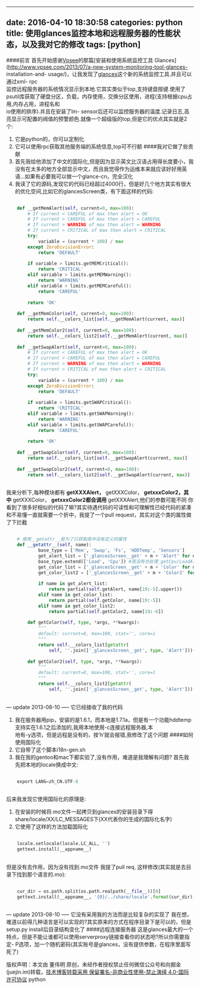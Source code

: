
---
date: 2016-04-10 18:30:58
categories: python
title: 使用glances监控本地和远程服务器的性能状态，以及我对它的修改
tags: [python]
---
####前言
首先开始感谢[Vpsee](http://www.vpsee.com)的那篇[安装和使用系统监控工具
Glances](http://www.vpsee.com/2013/07/a-new-system-monitoring-tool-glances-
installation-and-
usage/)，让我发现了[glances](https://github.com/nicolargo/glances)这个新的系统监控工具.并且可以通过xml-
rpc  
监控远程服务器的系统情况显示到本地.它其实类似于top,支持键盘按键.使用了psutil库获取了硬盘分区，负载，内存使用，交换分区使用，进程(支持根据cpu占用,内存占用，进程名和  
io使用的排序).并且在安装了lm-
sensor后还可以监控服务器的温度.记录日志,高亮显示可配置的阀值的预警颜色.就像一个超级版的top,但是它的优点其实就是2个:
  1. 它是python的，你可以定制化
  2. 它可以使用rpc获取其他服务端的系统信息,top可不行额
####我对它做了些贡献
  1. 首先我给他添加了中文的国际化,但是因为显示英文比汉语占用得长度要小，我没有在太多的地方全部显示中文，而且我觉得作为运维本来就应该好好用英语…如果有必要我可以做一个glance-cn，完全汉化
  2. 我读了它的源码,发现它的代码已经超过4000行，但是好几个地方其实有很大的优化空间,比如它的glancesScreen类，有下面这样的代码:

``` python    
    
    def __getMemAlert(self, current=0, max=100):                                 
        # If current < CAREFUL of max then alert = OK                            
        # If current > CAREFUL of max then alert = CAREFUL                       
        # If current > WARNING of max then alert = WARNING                       
        # If current > CRITICAL of max then alert = CRITICAL                     
        try:                                                                     
            variable = (current * 100) / max                                     
        except ZeroDivisionError:                                                
            return 'DEFAULT'                                                     
                                                                                 
        if variable > limits.getMEMCritical():                                   
            return 'CRITICAL'                                                    
        elif variable > limits.getMEMWarning():                                  
            return 'WARNING'                                                     
        elif variable > limits.getMEMCareful():                                  
            return 'CAREFUL'                                                     
                                                                                 
        return 'OK'                                                              
                                                                                 
    def __getMemColor(self, current=0, max=100):                                 
        return self.__colors_list[self.__getMemAlert(current, max)]              
                                                                                 
    def __getMemColor2(self, current=0, max=100):                                
        return self.__colors_list2[self.__getMemAlert(current, max)]             
                                                                                 
    def __getSwapAlert(self, current=0, max=100):                                
        # If current < CAREFUL of max then alert = OK                            
        # If current > CAREFUL of max then alert = CAREFUL                       
        # If current > WARNING of max then alert = WARNING                       
        # If current > CRITICAL of max then alert = CRITICAL                     
        try:                                                                     
            variable = (current * 100) / max                                     
        except ZeroDivisionError:                                                
            return 'DEFAULT'                                                     
                                                                                 
        if variable > limits.getSWAPCritical():                                  
            return 'CRITICAL'                                                    
        elif variable > limits.getSWAPWarning():                                 
            return 'WARNING'                                                     
        elif variable > limits.getSWAPCareful():                                 
            return 'CAREFUL'                                                     
                                                                                 
        return 'OK'                                                              
                                                                                 
    def __getSwapColor(self, current=0, max=100):                                
        return self.__colors_list[self.__getSwapAlert(current, max)]             
                                                                                                                                                                                    
    def __getSwapColor2(self, current=0, max=100):                               
        return self.__colors_list2[self.__getSwapAlert(current, max)]  
      
```
  
我来分析下,每种模块都有 **getXXXAlert，** getXXXColor， **getxxxColor2，其中** getXXXColor，
**getxxxColor2都会调用** getXXXAlert,他们的参数可能不同
你看到了很多好相似的代码了嘛?其实待遇代码的可读性和可理解性已经代码的紧凑和不易懂一直就需要一个折中，我提了一个pull
request，其实对这个类的属性做了下拦截

``` python    
    
    # 使用__getattr__是为了只获取类中没有定义的属性  
    def __getattr__(self, name):                                                 
            base_type = ['Mem', 'Swap', 'Fs', 'HDDTemp', 'Sensors']                  
            get_alert_list = ['_glancesScreen__get' + m + 'Alert' for m in base_type]  
            base_type.extend(['Load', 'Cpu']) #我没有也处理_getCpu/LoadAlert,因为他们的调用略有不同,保留了  
            get_color_list = ['_glancesScreen__get' + m + 'Color' for m in base_type]  
            get_color_list2 = ['_glancesScreen__get' + m + 'Color2' for m in base_type]  
                                                                                     
            if name in get_alert_list:                                               
                return partial(self.getAlert, name[19:-5].upper())                   
            elif name in get_color_list:                                             
                return partial(self.getColor, name[19:-5])                           
            elif name in get_color_list2:                                            
                return partial(self.getColor2, name[19:-6])                          
                                                                                     
        def getColor(self, type, *args, **kwargs):                                   
            """                                                                      
            default: current=0, max=100, stat='', core=1                             
            """                                                                      
            return self.__colors_list[getattr(                                       
                self, ''.join(['_glancesScreen__get', type, 'Alert']))(*args, **kwargs)]  
                                                                                     
        def getColor2(self, type, *args, **kwargs):                                  
            """                                                                      
            default: current=0, max=100, stat='', core=1                             
            """                                                                      
            return self.__colors_list2[getattr(                                      
                self, ''.join(['_glancesScreen__get', type, 'Alert']))(*args, **kwargs)]  
      
```
  
— update 2013-08-10 —–
它已经接收了我的代码
  1. 我在服务器用pip，安装的是1.6.1，而本地是1.7.1a，但是有一个功能hddtemp支持实在1.6.1之后添加的,我用本地使用-c连接远程服务器,本  
地有-y选项，但是远程是没有的，按’h’就会报错,我修改了这个问题
####如何使用国际化
  1. 它自带了这个脚本i18n-gen.sh
  2. 我在我的gentoo和mac下都实验了,没有作用，难道是我理解有问题?
首先我先把本地的locale换成中文:

``` python    
    
    export LANG=zh_CN.UTF-8  
      
```
  
后来我发现它使用国际化的原理是:
  1. 在安装的时候将.mo文件一起拷贝到glances的安装目录下得share/locale/XX/LC_MESSAGES下(XX代表你的生成的国际化名字)
  2. 它使用了这样的方法加载国际化

``` python    
    
    locale.setlocale(locale.LC_ALL, '')  
    gettext.install(__appname__)  
      
```
  
但是没有去作用，因为没有找到.mo文件
我提了pull req, 这样修改(其实就是去目录下找到那个语言的.mo):

``` python    
    
    cur_dir = os.path.split(os.path.realpath(__file__))[0]  
    gettext.install(__appname__, '{0}/../share/locale'.format(cur_dir))  
      
```
  
— update 2013-08-10 —–
它没有采用我的方法而是比较复杂的实现了
我在想，难道以前得几种语言是可以实现的?其实原来的方式在程序目录下是可以的，但是setup.py install后目录结构变化了
####远程连接服务器
这是glances最大的一个特点，但是不能让谁都可以使用serverproxy链接查看你的状态吧?所以你需要指定-
P选项，加一个随机密码(其实账号是glances，没有提供参数，在程序里面写死了)

版权声明：本文由 董伟明 原创，未经作者授权禁止任何微信公众号和向掘金(juejin.im)转载，[技术博客转载采用 保留署名-非商业性使用-禁止演绎 4.0-国际许可协议](https://creativecommons.org/licenses/by-nc-nd/4.0/deed.zh)
python
